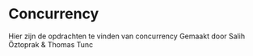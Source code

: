# Concurrency
Hier zijn de opdrachten te vinden van concurrency
Gemaakt door Salih Öztoprak & Thomas Tunc
